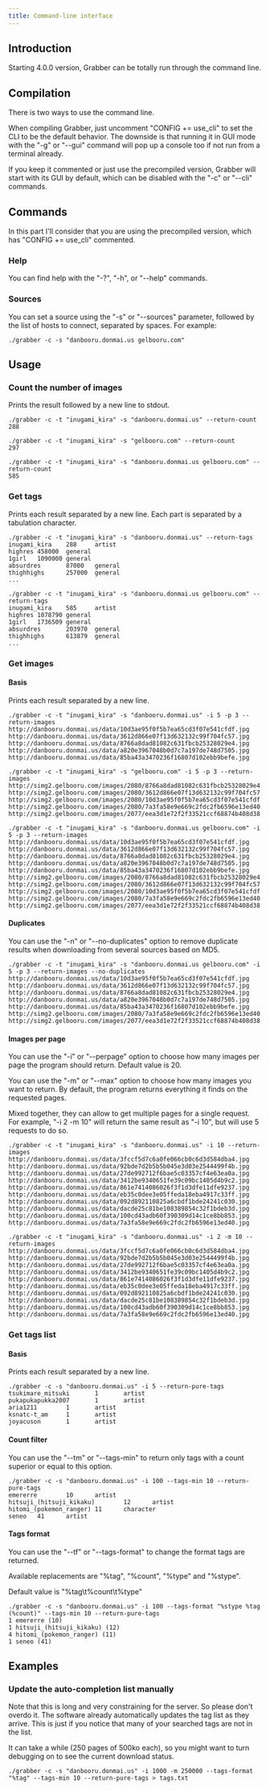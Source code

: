 ```yaml
---
title: Command-line interface
---
```



## Introduction

Starting 4.0.0 version, Grabber can be totally run through the command line.


## Compilation

There is two ways to use the command line.

When compiling Grabber, just uncomment "CONFIG += use\_cli" to set the CLI to be the default behavior. The downside is that running it in GUI mode with the "-g" or "--gui" command will pop up a console too if not run from a terminal already.

If you keep it commented or just use the precompiled version, Grabber will start with its GUI by default, which can be disabled with the "-c" or "--cli" commands.


## Commands

In this part I'll consider that you are using the precompiled version, which has "CONFIG += use\_cli" commented.

### Help
You can find help with the "-?", "-h", or "--help" commands.

### Sources
You can set a source using the "-s" or "--sources" parameter, followed by the list of hosts to connect, separated by spaces. For example:
```
./grabber -c -s "danbooru.donmai.us gelbooru.com"
```


## Usage

### Count the number of images
Prints the result followed by a new line to stdout.
```
./grabber -c -t "inugami_kira" -s "danbooru.donmai.us" --return-count
288

./grabber -c -t "inugami_kira" -s "gelbooru.com" --return-count
297

./grabber -c -t "inugami_kira" -s "danbooru.donmai.us gelbooru.com" --return-count
585
```

### Get tags
Prints each result separated by a new line. Each part is separated by a tabulation character.
```
./grabber -c -t "inugami_kira" -s "danbooru.donmai.us" --return-tags
inugami_kira    288     artist
highres 458000  general
1girl   1090000 general
absurdres       87000   general
thighhighs      257000  general
...

./grabber -c -t "inugami_kira" -s "danbooru.donmai.us gelbooru.com" --return-tags
inugami_kira    585     artist
highres 1078790 general
1girl   1736509 general
absurdres       203970  general
thighhighs      613879  general
...
```

### Get images
#### Basis
Prints each result separated by a new line.
```
./grabber -c -t "inugami_kira" -s "danbooru.donmai.us" -i 5 -p 3 --return-images
http://danbooru.donmai.us/data/10d3ae95f0f5b7ea65cd3f07e541cfdf.jpg
http://danbooru.donmai.us/data/3612d866e07f13d632132c99f704fc57.jpg
http://danbooru.donmai.us/data/8766a8dad81082c631fbcb25328029e4.jpg
http://danbooru.donmai.us/data/a820e3967048b0d7c7a197de748d7505.jpg
http://danbooru.donmai.us/data/85ba43a3470236f16807d102ebb9befe.jpg

./grabber -c -t "inugami_kira" -s "gelbooru.com" -i 5 -p 3 --return-images
http://simg2.gelbooru.com/images/2080/8766a8dad81082c631fbcb25328029e4.png
http://simg2.gelbooru.com/images/2080/3612d866e07f13d632132c99f704fc57.png
http://simg2.gelbooru.com/images/2080/10d3ae95f0f5b7ea65cd3f07e541cfdf.png
http://simg2.gelbooru.com/images/2080/7a3fa58e9e669c2fdc2fb6596e13ed40.png
http://simg2.gelbooru.com/images/2077/eea3d1e72f2f33521ccf68874b408d38.png

./grabber -c -t "inugami_kira" -s "danbooru.donmai.us gelbooru.com" -i 5 -p 3 --return-images
http://danbooru.donmai.us/data/10d3ae95f0f5b7ea65cd3f07e541cfdf.jpg
http://danbooru.donmai.us/data/3612d866e07f13d632132c99f704fc57.jpg
http://danbooru.donmai.us/data/8766a8dad81082c631fbcb25328029e4.jpg
http://danbooru.donmai.us/data/a820e3967048b0d7c7a197de748d7505.jpg
http://danbooru.donmai.us/data/85ba43a3470236f16807d102ebb9befe.jpg
http://simg2.gelbooru.com/images/2080/8766a8dad81082c631fbcb25328029e4.png
http://simg2.gelbooru.com/images/2080/3612d866e07f13d632132c99f704fc57.png
http://simg2.gelbooru.com/images/2080/10d3ae95f0f5b7ea65cd3f07e541cfdf.png
http://simg2.gelbooru.com/images/2080/7a3fa58e9e669c2fdc2fb6596e13ed40.png
http://simg2.gelbooru.com/images/2077/eea3d1e72f2f33521ccf68874b408d38.png
```

#### Duplicates
You can use the "-n" or "--no-duplicates" option to remove duplicate results when downloading from several sources based on MD5.
```
./grabber -c -t "inugami_kira" -s "danbooru.donmai.us gelbooru.com" -i 5 -p 3 --return-images --no-duplicates
http://danbooru.donmai.us/data/10d3ae95f0f5b7ea65cd3f07e541cfdf.jpg
http://danbooru.donmai.us/data/3612d866e07f13d632132c99f704fc57.jpg
http://danbooru.donmai.us/data/8766a8dad81082c631fbcb25328029e4.jpg
http://danbooru.donmai.us/data/a820e3967048b0d7c7a197de748d7505.jpg
http://danbooru.donmai.us/data/85ba43a3470236f16807d102ebb9befe.jpg
http://simg2.gelbooru.com/images/2080/7a3fa58e9e669c2fdc2fb6596e13ed40.png
http://simg2.gelbooru.com/images/2077/eea3d1e72f2f33521ccf68874b408d38.png
```

#### Images per page
You can use the "-i" or "--perpage" option to choose how many images per page the program should return. Default value is 20.

You can use the "-m" or "--max" option to choose how many images you want to return. By default, the program returns everything it finds on the requested pages.

Mixed together, they can allow to get multiple pages for a single request. For example, "-i 2 -m 10" will return the same result as "-i 10", but will use 5 requests to do so.
```
./grabber -c -t "inugami_kira" -s "danbooru.donmai.us" -i 10 --return-images
http://danbooru.donmai.us/data/3fccf5d7c6a0fe066cb0c6d3d584dba4.jpg
http://danbooru.donmai.us/data/92bde7d2b5b5b045e3d03e2544499f4b.jpg
http://danbooru.donmai.us/data/27de992712f6bae5c03357cf4e63ea0a.jpg
http://danbooru.donmai.us/data/3412be9340651fe39c09bc1405d4b9c2.jpg
http://danbooru.donmai.us/data/861e7414086026f3f1d3dfe11dfe9237.jpg
http://danbooru.donmai.us/data/eb35c0dee3e05ffeda18eba4917c33ff.jpg
http://danbooru.donmai.us/data/092d892110825a6cbdf1bde24241c030.jpg
http://danbooru.donmai.us/data/dacde25c81be108389854c32f1bdeb3d.jpg
http://danbooru.donmai.us/data/100cd43adb60f390309d14c1ce8bb853.jpg
http://danbooru.donmai.us/data/7a3fa58e9e669c2fdc2fb6596e13ed40.jpg

./grabber -c -t "inugami_kira" -s "danbooru.donmai.us" -i 2 -m 10 --return-images
http://danbooru.donmai.us/data/3fccf5d7c6a0fe066cb0c6d3d584dba4.jpg
http://danbooru.donmai.us/data/92bde7d2b5b5b045e3d03e2544499f4b.jpg
http://danbooru.donmai.us/data/27de992712f6bae5c03357cf4e63ea0a.jpg
http://danbooru.donmai.us/data/3412be9340651fe39c09bc1405d4b9c2.jpg
http://danbooru.donmai.us/data/861e7414086026f3f1d3dfe11dfe9237.jpg
http://danbooru.donmai.us/data/eb35c0dee3e05ffeda18eba4917c33ff.jpg
http://danbooru.donmai.us/data/092d892110825a6cbdf1bde24241c030.jpg
http://danbooru.donmai.us/data/dacde25c81be108389854c32f1bdeb3d.jpg
http://danbooru.donmai.us/data/100cd43adb60f390309d14c1ce8bb853.jpg
http://danbooru.donmai.us/data/7a3fa58e9e669c2fdc2fb6596e13ed40.jpg
```

### Get tags list
#### Basis
Prints each result separated by a new line.
```
./grabber -c -s "danbooru.donmai.us" -i 5 --return-pure-tags
tsukimare_mitsuki       1       artist
pukapukapukka2007       1       artist
aria1211        1       artist
ksnatc-t_am     1       artist
joyacuson       1       artist
```

#### Count filter
You can use the "--tm" or "--tags-min" to return only tags with a count superior or equal to this option.
```
./grabber -c -s "danbooru.donmai.us" -i 100 --tags-min 10 --return-pure-tags
emererre        10      artist
hitsuji_(hitsuji_kikaku)        12      artist
hitomi_(pokemon_ranger) 11      character
seneo   41      artist
```

#### Tags format
You can use the "--tf" or "--tags-format" to change the format tags are returned.

Available replacements are "%tag", "%count", "%type" and "%stype".

Default value is "%tag\t%count\t%type"
```
./grabber -c -s "danbooru.donmai.us" -i 100 --tags-format "%stype %tag (%count)" --tags-min 10 --return-pure-tags
1 emererre (10)
1 hitsuji_(hitsuji_kikaku) (12)
4 hitomi_(pokemon_ranger) (11)
1 seneo (41)
```

## Examples

### Update the auto-completion list manually
Note that this is long and very constraining for the server. So please don't overdo it. The software already automatically updates the tag list as they arrive. This is just if you notice that many of your searched tags are not in the list.

It can take a while (250 pages of 500ko each), so you might want to turn debugging on to see the current download status.
```
./grabber -c -s "danbooru.donmai.us" -i 1000 -m 250000 --tags-format "%tag" --tags-min 10 --return-pure-tags > tags.txt
```
